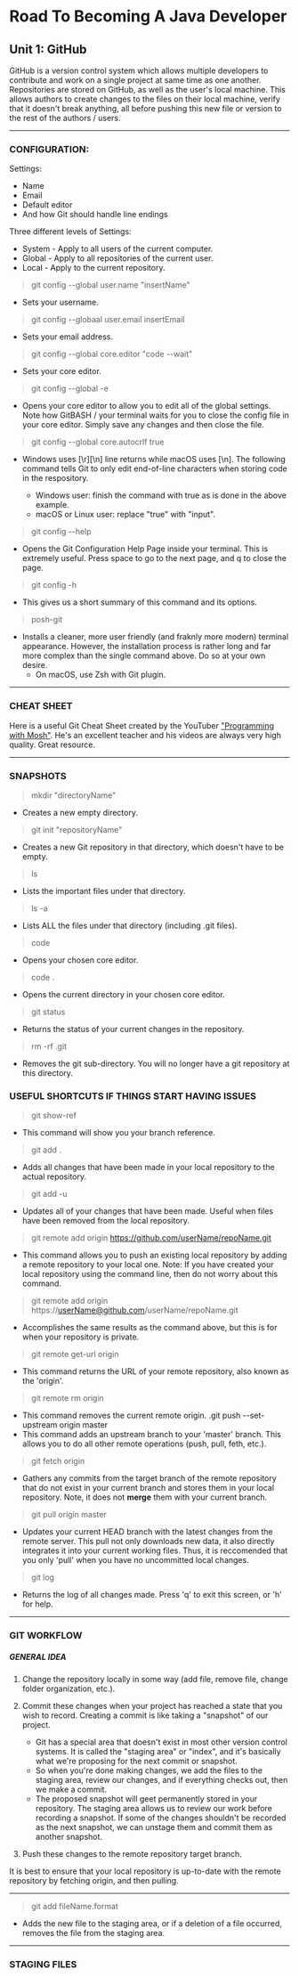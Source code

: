 # Road To Becoming A Java Developer
## Unit 1: **GitHub**
GitHub is a version control system which allows multiple developers to contribute and work on a single project at same time as one another. Repositories are stored on GitHub, as well as the user's local machine. This allows authors to create changes to the files on their local machine, verify that it doesn't break anything, all before pushing this new file or version to the rest of the authors / users. 

***
### **CONFIGURATION:**
Settings:

* Name
* Email
* Default editor
* And how Git should handle line endings

Three different levels of Settings:

* System - Apply to all users of the current computer.
* Global - Apply to all repositories of the current user.
* Local - Apply to the current repository.

> git config --global user.name "insertName"
* Sets your username.
>git config --globaal user.email insertEmail
* Sets your email address.
>git config --global core.editor "code --wait"
* Sets your core editor.
>git config --global -e
* Opens your core editor to allow you to edit all of the global settings. Note how GitBASH / your terminal waits for you to close the config file in your core editor. Simply save any changes and then close the file.
>git config --global core.autocrlf true
* Windows uses [\r][\n] line returns while macOS uses [\n]. The following command tells Git to only edit end-of-line characters when storing code in the respository.
    
    * Windows user: finish the command with true as is done in the above example.
    * macOS or Linux user: replace "true" with "input".
>git config --help
* Opens the Git Configuration Help Page inside your terminal. This is extremely useful. Press space to go to the next page, and q to close the page. 
>git config -h
* This gives us a short summary of this command and its options.
>posh-git
* Installs a cleaner, more user friendly (and fraknly more modern) terminal appearance. However, the installation process is rather long and far more complex than the single command above. Do so at your own desire.
    * On macOS, use Zsh with Git plugin.

***
### **CHEAT SHEET**
Here is a useful Git Cheat Sheet created by the YouTuber ["Programming with Mosh"](https://www.youtube.com/channel/UCWv7vMbMWH4-V0ZXdmDpPBA). He's an excellent teacher and his videos are always very high quality. Great resource.

***
### **SNAPSHOTS**
>mkdir "directoryName"
* Creates a new empty directory.
>git init "repositoryName"
* Creates a new Git repository in that directory, which doesn't have to be empty.
>ls
* Lists the important files under that directory.
> ls -a
* Lists ALL the files under that directory (including .git files).
>code
* Opens your chosen core editor.
>code .
* Opens the current directory in your chosen core editor.
>git status
* Returns the status of your current changes in the repository.
>rm -rf .git
* Removes the git sub-directory. You will no longer have a git repository at this directory.

### **USEFUL SHORTCUTS IF THINGS START HAVING ISSUES**
>git show-ref
* This command will show you your branch reference.
>git add .
* Adds all changes that have been made in your local repository to the actual repository.
>git add -u
* Updates all of your changes that have been made. Useful when files have been removed from the local repository. 
> git remote add origin https://github.com/userName/repoName.git
* This command allows you to push an existing local repository by adding a remote repository to your local one. Note: If you have created your local repository using the command line, then do not worry about this command.
>git remote add origin https://userName@github.com/userName/repoName.git
* Accomplishes the same results as the command above, but this is for when your repository is private. 
>git remote get-url origin
* This command returns the URL of your remote repository, also known as the 'origin'. 
>git remote rm origin
* This command removes the current remote origin.
.git push --set-upstream origin master
* This command adds an upstream branch to your 'master' branch. This allows you to do all other remote operations (push, pull, feth, etc.).
>git fetch origin
* Gathers any commits from the target branch of the remote repository that do not exist in your current branch and stores them in your local repository. Note, it does not **merge** them with your current branch.
>git pull origin master
* Updates your current HEAD branch with the latest changes from the remote server. This pull not only downloads new data, it also directly integrates it into your current working files. Thus, it is reccomended that you only 'pull' when you have no uncommitted local changes.
>git log
* Returns the log of all changes made. Press 'q' to exit this screen, or 'h' for help.

***
### **GIT WORKFLOW**

##### **GENERAL IDEA**
1. Change the repository locally in some way (add file, remove file, change folder organization, etc.).
2. Commit these changes when your project has reached a state that you wish to record. Creating a commit is like taking a "snapshot" of our project.

     * Git has a special area that doesn't exist in most other version control systems. It is called the "staging area" or "index", and it's basically what we're proposing for the next commit or snapshot.
     * So when you're done making changes, we add the files to the staging area, review our changes, and if everything checks out, then we make a commit.
     * The proposed snapshot will geet permanently stored in your repository. The staging area allows us to review our work before recording a snapshot. If some of the changes shouldn't be recorded as the next snapshot, we can unstage them and commit them as another snapshot. 
3. Push these changes to the remote repository target branch. 

It is best to ensure that your local repository is up-to-date with the remote repository by fetching origin, and then pulling.
***
>git add fileName.format
* Adds the new file to the staging area, or if a deletion of a file occurred, removes the file from the staging area.

*** 
### **STAGING FILES**

